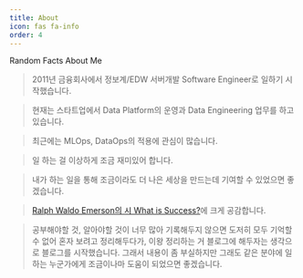 ```yaml
---
title: About
icon: fas fa-info
order: 4
---
```


Random Facts About Me

> 2011년 금융회사에서 정보계/EDW 서버개발 Software Engineer로 일하기 시작했습니다. 

> 현재는 스타트업에서 Data Platform의 운영과 Data Engineering 업무를 하고 있습니다.

> 최근에는 MLOps, DataOps의 적용에 관심이 많습니다.

> 일 하는 걸 이상하게 조금 재미있어 합니다.

> 내가 하는 일을 통해 조금이라도 더 나은 세상을 만드는데 기여할 수 있었으면 좋겠습니다.

> [Ralph Waldo Emerson의 시 What is Success?](https://m.blog.naver.com/khee1234567/221271234306)에 크게 공감합니다.

> 공부해야할 것, 알아야할 것이 너무 많아 기록해두지 않으면 도저히 모두 기억할 수 없어 혼자 보려고 정리해두다가, 이왕 정리하는 거 블로그에 해두자는 생각으로 블로그를 시작했습니다. 그래서 내용이 좀 부실하지만 그래도 같은 분야에 일하는 누군가에게 조금이나마 도움이 되었으면 좋겠습니다.


